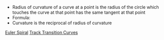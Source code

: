 - Radius of curvature of a curve at a point is the radius of the circle which touches the curve at that point has the same tangent at that point
- Formula:
- Curvature is the reciprocal of radius of curvature

[Euler Spiral](Euler%20Spiral.md)
[Track Transition Curves](Track%20Transition%20Curves.md)